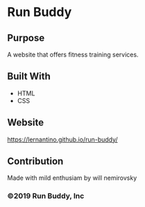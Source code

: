 # Run Buddy

## Purpose
A website that offers fitness training services.

## Built With
* HTML
* CSS

## Website
https://lernantino.github.io/run-buddy/

## Contribution
Made with mild enthusiam by will nemirovsky

### ©️2019 Run Buddy, Inc 
